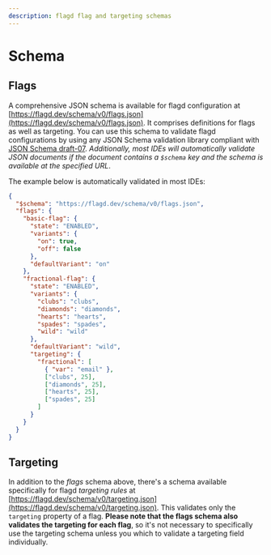 ```yaml
---
description: flagd flag and targeting schemas 
---
```


# Schema

## Flags

A comprehensive JSON schema is available for flagd configuration at [https://flagd.dev/schema/v0/flags.json](https://flagd.dev/schema/v0/flags.json).
It comprises definitions for flags as well as targeting.
You can use this schema to validate flagd configurations by using any JSON Schema validation library compliant with [JSON Schema draft-07](https://json-schema.org/draft-07/schema#).
_Additionally, most IDEs will automatically validate JSON documents if the document contains a `$schema` key and the schema is available at the specified URL_.

The example below is automatically validated in most IDEs:

```json
{
  "$schema": "https://flagd.dev/schema/v0/flags.json",
  "flags": {
    "basic-flag": {
      "state": "ENABLED",
      "variants": {
        "on": true,
        "off": false
      },
      "defaultVariant": "on"
    },
    "fractional-flag": {
      "state": "ENABLED",
      "variants": {
        "clubs": "clubs",
        "diamonds": "diamonds",
        "hearts": "hearts",
        "spades": "spades",
        "wild": "wild"
      },
      "defaultVariant": "wild",
      "targeting": {
        "fractional": [
          { "var": "email" },
          ["clubs", 25],
          ["diamonds", 25],
          ["hearts", 25],
          ["spades", 25]
        ]
      }
    }
  }
}
```

## Targeting

In addition to the _flags_ schema above, there's a schema available specifically for flagd _targeting rules_ at [https://flagd.dev/schema/v0/targeting.json](https://flagd.dev/schema/v0/targeting.json).
This validates only the `targeting` property of a flag.
**Please note that the flags schema also validates the targeting for each flag**, so it's not necessary to specifically use the targeting schema unless you which to validate a targeting field individually.
